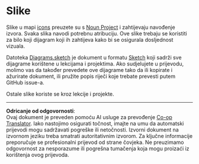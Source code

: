 <!--
CO_OP_TRANSLATOR_METADATA:
{
  "original_hash": "50abd54997afa7e7a3fc7019379e49e3",
  "translation_date": "2025-08-28T14:19:21+00:00",
  "source_file": "images/README.md",
  "language_code": "hr"
}
-->
# Slike

Slike u mapi [icons](../../../images/icons) preuzete su s [Noun Project](https://thenounproject.com) i zahtijevaju navođenje izvora. Svaka slika navodi potrebnu atribuciju. Ove slike trebaju se koristiti za bilo koji dijagram koji ih zahtijeva kako bi se osigurala dosljednost vizuala.

Datoteka [Diagrams.sketch](../../../images/Diagrams.sketch) je dokument u formatu [Sketch](https://www.sketch.com) koji sadrži sve dijagrame korištene u lekcijama i projektima. Ako sudjelujete u prijevodu, molimo vas da također prevedete ove dijagrame tako da ili kopirate i ažurirate dokument, ili pružite popis riječi koje trebate prevesti putem GitHub issue-a.

Ostale slike koriste se kroz lekcije i projekte.

---

**Odricanje od odgovornosti**:  
Ovaj dokument je preveden pomoću AI usluge za prevođenje [Co-op Translator](https://github.com/Azure/co-op-translator). Iako nastojimo osigurati točnost, imajte na umu da automatski prijevodi mogu sadržavati pogreške ili netočnosti. Izvorni dokument na izvornom jeziku treba smatrati autoritativnim izvorom. Za ključne informacije preporučuje se profesionalni prijevod od strane čovjeka. Ne preuzimamo odgovornost za nesporazume ili pogrešna tumačenja koja mogu proizaći iz korištenja ovog prijevoda.